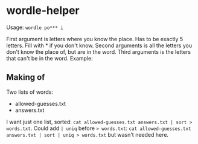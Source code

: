 # wordle-helper

Usage: `wordle po*** i`

First argument is letters where you know the place. Has to be exactly 5 letters. Fill with \* if you don't know. Second arguments is all the letters you don't know the place of, but are in the word. Third arguments is the letters that can't be in the word. Example:



## Making of

Two lists of words:

- allowed-guesses.txt
- answers.txt

I want just one list, sorted: `cat allowed-guesses.txt answers.txt | sort > words.txt`. Could add `| uniq` before `> words.txt`: `cat allowed-guesses.txt answers.txt | sort | uniq > words.txt` but wasn't needed here.
